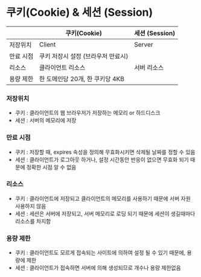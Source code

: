 # 쿠키(Cookie) & 세션 (Session)

|  | 쿠키(Cookie) | 세션 (Session) |
| --- | --- | --- |
| 저장위치 | Client | Server |
| 만료 시점 | 쿠키 저장시 설정 (브라우저 만료시) |  |
| 리소스 | 클라이언트 리소스 | 서버 리소스 |
| 용량 제한 | 한 도메인당 20개, 한 쿠키당 4KB |  |

### 저장위치

- 쿠키 : 클라이언트의 웹 브라우저가 저장하는 메모리 or 하드디스크
- 세션 : 서버의 메모리에 저장

### 만료 시점

- 쿠키 : 저장할 때, expires 속성을 정의해 무효화시키면 삭제될 날짜를 정할 수 있음
- 세션 : 클라이언트가 로그아웃 하거나, 설정 시간동안 반응이 없으면 무효화 되기 때문에 정확한 시점 알 수 없음

### 리소스

- 쿠키 : 클라이언트에 저장되고 클라이언트의 메모리를 사용하기 때문에 서버 자원 사용하지 않음
- 세션 : 세션은 서버에 저장되고, 서버 메모리로 로딩 되기 때문에 세션이 생길때마다 리소스를 차지함

### 용량 제한

- 쿠키 : 클라이언트도 모르게 접속되는 사이트에 의하여 설정 될 수 있기 때문에, 용량에 제한
- 세션 : 클라이언트가 접속하면 서버에 의해 생성되므로 개수나 용량 제한없음